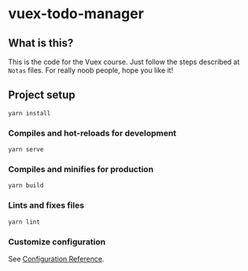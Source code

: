 # vuex-todo-manager

## What is this?
This is the code for the Vuex course. Just follow the steps described at `Notas` files.
For really noob people, hope you like it!

## Project setup
```
yarn install
```

### Compiles and hot-reloads for development
```
yarn serve
```

### Compiles and minifies for production
```
yarn build
```

### Lints and fixes files
```
yarn lint
```

### Customize configuration
See [Configuration Reference](https://cli.vuejs.org/config/).
